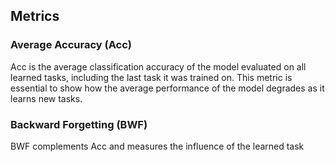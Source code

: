 ---
---

<script src="https://polyfill.io/v3/polyfill.min.js?features=es6"></script>
<script id="MathJax-script" async
        src="https://cdn.jsdelivr.net/npm/mathjax@3/es5/tex-mml-chtml.js">
</script>


## Metrics

### Average Accuracy (Acc)
Acc is the average classification accuracy of the model evaluated on all learned tasks, including the last task it was trained on. This metric is essential to show how the average performance of the model degrades as it learns new tasks.

### Backward Forgetting (BWF)
BWF complements Acc and measures the influence of the learned task
